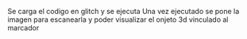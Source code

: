 Se carga el codigo en glitch y se ejecuta
Una vez ejecutado se pone la imagen para escanearla y poder visualizar el onjeto 3d vinculado al marcador
